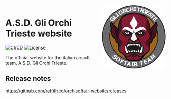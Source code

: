 <img src="logo.png" height="200px" align="right"/>

# A.S.D. Gli Orchi Trieste website

![CI/CD](https://vercelbadge.vercel.app/api/raffitheo/orchisoftair-website?style=flat-square) ![License](https://img.shields.io/github/license/raffitheo/orchisoftair-website?style=flat-square)

The official website for the italian airsoft team, A.S.D. Gli Orchi Trieste.

## Release notes

https://github.com/raffitheo/orchisoftair-website/releases